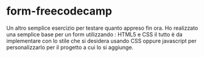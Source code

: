 # form-freecodecamp
Un altro semplice esercizio per testare quanto appreso fin ora.
Ho realizzato una semplice base  per un form utilizzando : HTML5 e CSS
il tutto è da implementare con lo stile che si desidera usando CSS oppure javascript per personalizzarlo per il  progetto a cui lo si aggiunge.
